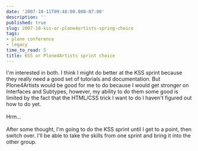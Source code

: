 ```yaml
---
date: '2007-10-11T09:48:00.000-07:00'
description: ''
published: true
slug: 2007-10-kss-or-plone4artists-spring-choice
tags:
- plone conference
- legacy
time_to_read: 5
title: KSS or Plone4Artists sprint choice
---
```


I'm interested in both.  I think I might do better at the KSS sprint because they really need a good set of tutorials and documentation.  But Plone4Artists would be good for me to do because I would get stronger on Interfaces and Subtypes, however, my ability to do them some good is limited by the fact that the HTML/CSS trick I want to do I haven't figured out how to do yet.<br /><br />Hrm...<br /><br />After some thought, I'm going to do the KSS sprint until I get to a point, then switch over.  I'll be able to take the skills from one sprint and bring it into the other group.
